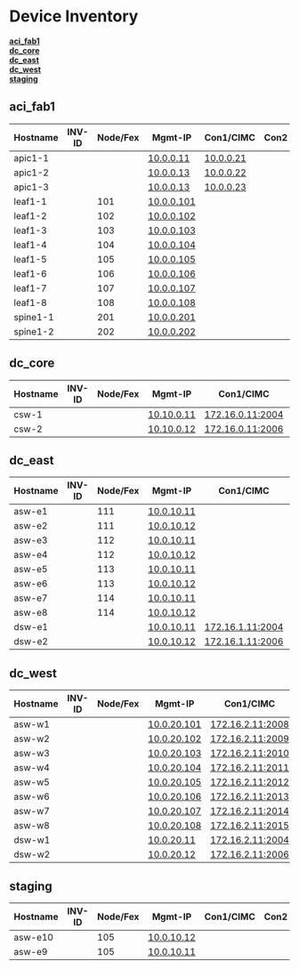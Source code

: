 # Device Inventory

**[aci_fab1](#aci_fab1)**<br>
**[dc_core](#dc_core)**<br>
**[dc_east](#dc_east)**<br>
**[dc_west](#dc_west)**<br>
**[staging](#staging)**<br>


## **aci_fab1**

| **Hostname** | **INV-ID** | **Node/Fex** | **Mgmt-IP** | **Con1/CIMC** | **Con2** |
| ------------ | ---------- | ------------ | ------------| ------------- | -------- |
| apic1-1 |  |  | [10.0.0.11](ssh://10.0.0.11) | [10.0.0.21](ssh://10.0.0.21) | [](ssh://) |
| apic1-2 |  |  | [10.0.0.13](ssh://10.0.0.13) | [10.0.0.22](ssh://10.0.0.22) | [](ssh://) |
| apic1-3 |  |  | [10.0.0.13](ssh://10.0.0.13) | [10.0.0.23](ssh://10.0.0.23) | [](ssh://) |
| leaf1-1 |  | 101 | [10.0.0.101](ssh://10.0.0.101) | [](ssh://) | [](ssh://) |
| leaf1-2 |  | 102 | [10.0.0.102](ssh://10.0.0.102) | [](ssh://) | [](ssh://) |
| leaf1-3 |  | 103 | [10.0.0.103](ssh://10.0.0.103) | [](ssh://) | [](ssh://) |
| leaf1-4 |  | 104 | [10.0.0.104](ssh://10.0.0.104) | [](ssh://) | [](ssh://) |
| leaf1-5 |  | 105 | [10.0.0.105](ssh://10.0.0.105) | [](ssh://) | [](ssh://) |
| leaf1-6 |  | 106 | [10.0.0.106](ssh://10.0.0.106) | [](ssh://) | [](ssh://) |
| leaf1-7 |  | 107 | [10.0.0.107](ssh://10.0.0.107) | [](ssh://) | [](ssh://) |
| leaf1-8 |  | 108 | [10.0.0.108](ssh://10.0.0.108) | [](ssh://) | [](ssh://) |
| spine1-1 |  | 201 | [10.0.0.201](ssh://10.0.0.201) | [](ssh://) | [](ssh://) |
| spine1-2 |  | 202 | [10.0.0.202](ssh://10.0.0.202) | [](ssh://) | [](ssh://) |

## **dc_core**

| **Hostname** | **INV-ID** | **Node/Fex** | **Mgmt-IP** | **Con1/CIMC** | **Con2** |
| ------------ | ---------- | ------------ | ------------| ------------- | -------- |
| csw-1 |  |  | [10.10.0.11](ssh://10.10.0.11) | [172.16.0.11:2004](ssh://172.16.0.11:2004) | [172.16.0.11:2005](ssh://172.16.0.11:2005) |
| csw-2 |  |  | [10.10.0.12](ssh://10.10.0.12) | [172.16.0.11:2006](ssh://172.16.0.11:2006) | [172.16.0.11:2007](ssh://172.16.0.11:2007) |

## **dc_east**

| **Hostname** | **INV-ID** | **Node/Fex** | **Mgmt-IP** | **Con1/CIMC** | **Con2** |
| ------------ | ---------- | ------------ | ------------| ------------- | -------- |
| asw-e1 |  | 111 | [10.0.10.11](ssh://10.0.10.11) | [](ssh://) | [](ssh://) |
| asw-e2 |  | 111 | [10.0.10.12](ssh://10.0.10.12) | [](ssh://) | [](ssh://) |
| asw-e3 |  | 112 | [10.0.10.11](ssh://10.0.10.11) | [](ssh://) | [](ssh://) |
| asw-e4 |  | 112 | [10.0.10.12](ssh://10.0.10.12) | [](ssh://) | [](ssh://) |
| asw-e5 |  | 113 | [10.0.10.11](ssh://10.0.10.11) | [](ssh://) | [](ssh://) |
| asw-e6 |  | 113 | [10.0.10.12](ssh://10.0.10.12) | [](ssh://) | [](ssh://) |
| asw-e7 |  | 114 | [10.0.10.11](ssh://10.0.10.11) | [](ssh://) | [](ssh://) |
| asw-e8 |  | 114 | [10.0.10.12](ssh://10.0.10.12) | [](ssh://) | [](ssh://) |
| dsw-e1 |  |  | [10.0.10.11](ssh://10.0.10.11) | [172.16.1.11:2004](ssh://172.16.1.11:2004) | [172.16.1.11:2005](ssh://172.16.1.11:2005) |
| dsw-e2 |  |  | [10.0.10.12](ssh://10.0.10.12) | [172.16.1.11:2006](ssh://172.16.1.11:2006) | [172.16.1.11:2007](ssh://172.16.1.11:2007) |

## **dc_west**

| **Hostname** | **INV-ID** | **Node/Fex** | **Mgmt-IP** | **Con1/CIMC** | **Con2** |
| ------------ | ---------- | ------------ | ------------| ------------- | -------- |
| asw-w1 |  |  | [10.0.20.101](ssh://10.0.20.101) | [172.16.2.11:2008](ssh://172.16.2.11:2008) | [](ssh://) |
| asw-w2 |  |  | [10.0.20.102](ssh://10.0.20.102) | [172.16.2.11:2009](ssh://172.16.2.11:2009) | [](ssh://) |
| asw-w3 |  |  | [10.0.20.103](ssh://10.0.20.103) | [172.16.2.11:2010](ssh://172.16.2.11:2010) | [](ssh://) |
| asw-w4 |  |  | [10.0.20.104](ssh://10.0.20.104) | [172.16.2.11:2011](ssh://172.16.2.11:2011) | [](ssh://) |
| asw-w5 |  |  | [10.0.20.105](ssh://10.0.20.105) | [172.16.2.11:2012](ssh://172.16.2.11:2012) | [](ssh://) |
| asw-w6 |  |  | [10.0.20.106](ssh://10.0.20.106) | [172.16.2.11:2013](ssh://172.16.2.11:2013) | [](ssh://) |
| asw-w7 |  |  | [10.0.20.107](ssh://10.0.20.107) | [172.16.2.11:2014](ssh://172.16.2.11:2014) | [](ssh://) |
| asw-w8 |  |  | [10.0.20.108](ssh://10.0.20.108) | [172.16.2.11:2015](ssh://172.16.2.11:2015) | [](ssh://) |
| dsw-w1 |  |  | [10.0.20.11](ssh://10.0.20.11) | [172.16.2.11:2004](ssh://172.16.2.11:2004) | [172.16.2.11:2005](ssh://172.16.2.11:2005) |
| dsw-w2 |  |  | [10.0.20.12](ssh://10.0.20.12) | [172.16.2.11:2006](ssh://172.16.2.11:2006) | [172.16.2.11:2007](ssh://172.16.2.11:2007) |

## **staging**

| **Hostname** | **INV-ID** | **Node/Fex** | **Mgmt-IP** | **Con1/CIMC** | **Con2** |
| ------------ | ---------- | ------------ | ------------| ------------- | -------- |
| asw-e10 |  | 105 | [10.0.10.12](ssh://10.0.10.12) | [](ssh://) | [](ssh://) |
| asw-e9 |  | 105 | [10.0.10.11](ssh://10.0.10.11) | [](ssh://) | [](ssh://) |

